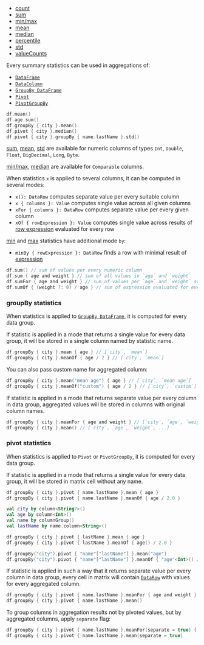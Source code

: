 [//]: # (title: Summary statistics)

<!---IMPORT org.jetbrains.kotlinx.dataframe.samples.api.Analyze-->

* [count](count.md)
* [sum](sum.md)
* [min/max](minmax.md)
* [mean](mean.md)
* [median](median.md)
* [percentile](percentile.md)
* [std](std.md)
* [valueCounts](valueCounts.md)

Every summary statistics can be used in aggregations of:
* [`DataFrame`](DataFrame.md)
* [`DataColumn`](DataColumn.md)
* [`GroupBy DataFrame`](#groupby-statistics)
* [`Pivot`](#pivot-statistics)
* [`PivotGroupBy`](pivot.md#pivot-groupby)

<!---FUN statisticAggregations-->

```kotlin
df.mean()
df.age.sum()
df.groupBy { city }.mean()
df.pivot { city }.median()
df.pivot { city }.groupBy { name.lastName }.std()
```

<!---END-->

[sum](sum.md), [mean](mean.md), [std](std.md) are available for numeric columns of types `Int`, `Double`, `Float`, `BigDecimal`, `Long`, `Byte`.

[min/max](minmax.md), [median](median.md) are available for `Comparable` columns.

When statistics `x` is applied to several columns, it can be computed in several modes:
* `x(): DataRow` computes separate value per every suitable column
* `x { columns }: Value` computes single value across all given columns 
* `xFor { columns }: DataRow` computes separate value per every given column
* `xOf { rowExpression }: Value` computes single value across results of [row expression](DataRow.md#row-expressions) evaluated for every row

[min](minmax.md) and [max](minmax.md) statistics have additional mode `by`:
* `minBy { rowExpression }: DataRow` finds a row with minimal result of [expression](DataRow.md#row-expressions)

<!---FUN statisticModes-->

```kotlin
df.sum() // sum of values per every numeric column
df.sum { age and weight } // sum of all values in `age` and `weight`
df.sumFor { age and weight } // sum of values per `age` and `weight` separately
df.sumOf { (weight ?: 0) / age } // sum of expression evaluated for every row
```

<!---END-->

### groupBy statistics

When statistics is applied to [`GroupBy DataFrame`](groupBy.md#transformation), it is computed for every data group. 

If statistic is applied in a mode that returns a single value for every data group, it will be stored in a single column named by statistic name.

<!---FUN statisticGroupBySingle-->

```kotlin
df.groupBy { city }.mean { age } // [`city`, `mean`]
df.groupBy { city }.meanOf { age / 2 } // [`city`, `mean`]
```

<inline-frame src="resources/org.jetbrains.kotlinx.dataframe.samples.api.Analyze.statisticGroupBySingle.html" width="100%"/>
<!---END-->

You can also pass custom name for aggregated column:

<!---FUN statisticGroupBySingleNamed-->

```kotlin
df.groupBy { city }.mean("mean age") { age } // [`city`, `mean age`]
df.groupBy { city }.meanOf("custom") { age / 2 } // [`city`, `custom`]
```

<inline-frame src="resources/org.jetbrains.kotlinx.dataframe.samples.api.Analyze.statisticGroupBySingleNamed.html" width="100%"/>
<!---END-->

If statistic is applied in a mode that returns separate value per every column in data group, aggregated values will be stored in columns with original column names.

<!---FUN statisticGroupByMany-->

```kotlin
df.groupBy { city }.meanFor { age and weight } // [`city`, `age`, `weight`]
df.groupBy { city }.mean() // [`city`, `age`, `weight`, ...]
```

<inline-frame src="resources/org.jetbrains.kotlinx.dataframe.samples.api.Analyze.statisticGroupByMany.html" width="100%"/>
<!---END-->

### pivot statistics

When statistics is applied to `Pivot` or `PivotGroupBy`, it is computed for every data group.

If statistic is applied in a mode that returns a single value for every data group, it will be stored in matrix cell without any name.

<!---FUN statisticPivotSingle-->
<tabs>
<tab title="Properties">

```kotlin
df.groupBy { city }.pivot { name.lastName }.mean { age }
df.groupBy { city }.pivot { name.lastName }.meanOf { age / 2.0 }
```

</tab>
<tab title="Accessors">

```kotlin
val city by column<String?>()
val age by column<Int>()
val name by columnGroup()
val lastName by name.column<String>()

df.groupBy { city }.pivot { lastName }.mean { age }
df.groupBy { city }.pivot { lastName }.meanOf { age() / 2.0 }
```

</tab>
<tab title="Strings">

```kotlin
df.groupBy("city").pivot { "name"["lastName"] }.mean("age")
df.groupBy("city").pivot { "name"["lastName"] }.meanOf { "age"<Int>() / 2.0 }
```

</tab></tabs>
<inline-frame src="resources/org.jetbrains.kotlinx.dataframe.samples.api.Analyze.statisticPivotSingle.html" width="100%"/>
<!---END-->

If statistic is applied in such a way that it returns separate value per every column in data group, 
every cell in matrix will contain [`DataRow`](DataRow.md) with values for every aggregated column.

<!---FUN statisticPivotMany-->

```kotlin
df.groupBy { city }.pivot { name.lastName }.meanFor { age and weight }
df.groupBy { city }.pivot { name.lastName }.mean()
```

<inline-frame src="resources/org.jetbrains.kotlinx.dataframe.samples.api.Analyze.statisticPivotMany.html" width="100%"/>
<!---END-->

To group columns in aggregation results not by pivoted values, but by aggregated columns, apply `separate` flag:

<!---FUN statisticPivotManySeparate-->

```kotlin
df.groupBy { city }.pivot { name.lastName }.meanFor(separate = true) { age and weight }
df.groupBy { city }.pivot { name.lastName }.mean(separate = true)
```

<inline-frame src="resources/org.jetbrains.kotlinx.dataframe.samples.api.Analyze.statisticPivotManySeparate.html" width="100%"/>
<!---END-->
